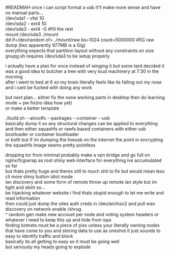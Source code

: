 #READMAH
once i can script format a usb it'll make more sense and have no manual parts...<br>
/dev/sda1 - vfat 1G<br>
/dev/sda2 - ext4 1G<br>
/dev/sda3 - ext4 -G #fill the rest<br>
mount /dev/sda3 ./mount<br>
dd if=/dev/random of= ./mount/raw bs=1024 count=5000000 #5G raw dump (liez apperently 977MB is a Gig)<br>
everything expects that partition layout without any constraints on size<br>
gnupg.sh requires /dev/sda3 to be setup properly<br>

i actually have a plan for once instead of winging it but some tard decided it was a good idea to butcher a tree with very loud machinery at 7:30 in the morning<br>
after i went to bed at 6 so my brain literally feels like its falling out my nose and i cant be fucked with doing any work<br>

but next plan... either fix the none working parts in desktop then do learning mode + pw fix(no idea how yet)<br>
or make a better template<br>

./build.sh --airootfs --packages --container --usb<br>
basically dump it so any structural changes can be applied to everything<br>
and then either squashfs or rawfs based containers with either usb bootloader or container bootloader<br>
or both but if im dumping the liveusb on the internet the point in encrypting the squashfs image seems pretty pointless<br>

dropping tor from minimal probably make a vpn bridge and go full on nginx/fcgiwrap as root shiny web interface for everything ive accumulated so far<br>
but thats pretty huge and theres still to much shit to fix but would mean less cli more shiny button idiot mode<br>
lan discovery and some form of remote throw up remote lan style but im tight and skint so...<br>
be hijacking whatever website i find thats stupid enough to let me write and read information<br>
then could just dump the sites auth creds in /dev/archiso2 and pull wan discovery on network enable /shrug<br>
^ random gen make new account per node and voting system headers or whatever i need to keep this up and hide from isps<br>
finding botnets must be a piece of piss unless your literally owning nodes that have come to you and storing data to use as oneshot it just sounds to easy to identify traffic and block<br>
basically its all getting to easy so it must be going well<br>
but seriously my heads going to explode 

